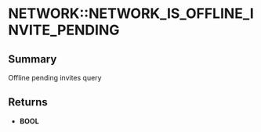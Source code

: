 # NETWORK::NETWORK_IS_OFFLINE_INVITE_PENDING

## Summary
Offline pending invites query

## Returns
* **BOOL**